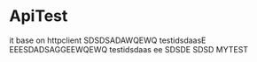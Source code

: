 ApiTest
=======
it base on httpclient
SDSDSADAWQEWQ testidsdaasE
EEESDADSAGGEEWQEWQ testidsdaas
ee
SDSDE
SDSD
MYTEST
